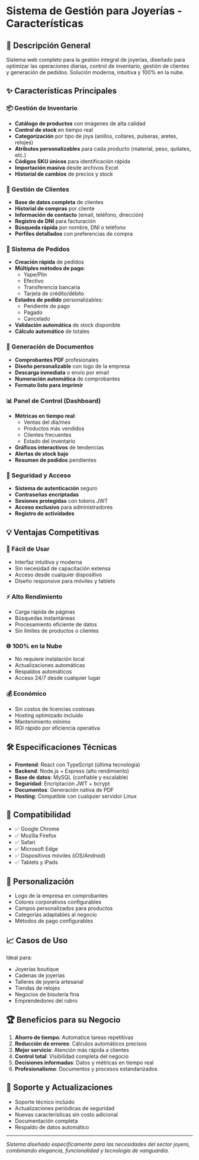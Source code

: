 # Sistema de Gestión para Joyerías - Características

## 🎯 Descripción General

Sistema web completo para la gestión integral de joyerías, diseñado para optimizar las operaciones diarias, control de inventario, gestión de clientes y generación de pedidos. Solución moderna, intuitiva y 100% en la nube.

## ✨ Características Principales

### 📦 Gestión de Inventario
- **Catálogo de productos** con imágenes de alta calidad
- **Control de stock** en tiempo real
- **Categorización** por tipo de joya (anillos, collares, pulseras, aretes, relojes)
- **Atributos personalizables** para cada producto (material, peso, quilates, etc.)
- **Códigos SKU únicos** para identificación rápida
- **Importación masiva** desde archivos Excel
- **Historial de cambios** de precios y stock

### 👥 Gestión de Clientes
- **Base de datos completa** de clientes
- **Historial de compras** por cliente
- **Información de contacto** (email, teléfono, dirección)
- **Registro de DNI** para facturación
- **Búsqueda rápida** por nombre, DNI o teléfono
- **Perfiles detallados** con preferencias de compra

### 🛒 Sistema de Pedidos
- **Creación rápida** de pedidos
- **Múltiples métodos de pago**:
  - Yape/Plin
  - Efectivo
  - Transferencia bancaria
  - Tarjeta de crédito/débito
- **Estados de pedido** personalizables:
  - Pendiente de pago
  - Pagado
  - Cancelado
- **Validación automática** de stock disponible
- **Cálculo automático** de totales

### 📄 Generación de Documentos
- **Comprobantes PDF** profesionales
- **Diseño personalizable** con logo de la empresa
- **Descarga inmediata** o envío por email
- **Numeración automática** de comprobantes
- **Formato listo para imprimir**

### 📊 Panel de Control (Dashboard)
- **Métricas en tiempo real**:
  - Ventas del día/mes
  - Productos más vendidos
  - Clientes frecuentes
  - Estado del inventario
- **Gráficos interactivos** de tendencias
- **Alertas de stock bajo**
- **Resumen de pedidos** pendientes

### 🔐 Seguridad y Acceso
- **Sistema de autenticación** seguro
- **Contraseñas encriptadas**
- **Sesiones protegidas** con tokens JWT
- **Acceso exclusivo** para administradores
- **Registro de actividades**

## 💡 Ventajas Competitivas

### 🚀 Fácil de Usar
- Interfaz intuitiva y moderna
- Sin necesidad de capacitación extensa
- Acceso desde cualquier dispositivo
- Diseño responsive para móviles y tablets

### ⚡ Alto Rendimiento
- Carga rápida de páginas
- Búsquedas instantáneas
- Procesamiento eficiente de datos
- Sin límites de productos o clientes

### 🌐 100% en la Nube
- No requiere instalación local
- Actualizaciones automáticas
- Respaldos automáticos
- Acceso 24/7 desde cualquier lugar

### 💰 Económico
- Sin costos de licencias costosas
- Hosting optimizado incluido
- Mantenimiento mínimo
- ROI rápido por eficiencia operativa

## 🛠️ Especificaciones Técnicas

- **Frontend**: React con TypeScript (última tecnología)
- **Backend**: Node.js + Express (alto rendimiento)
- **Base de datos**: MySQL (confiable y escalable)
- **Seguridad**: Encriptación JWT + bcrypt
- **Documentos**: Generación nativa de PDF
- **Hosting**: Compatible con cualquier servidor Linux

## 📱 Compatibilidad

- ✅ Google Chrome
- ✅ Mozilla Firefox
- ✅ Safari
- ✅ Microsoft Edge
- ✅ Dispositivos móviles (iOS/Android)
- ✅ Tablets y iPads

## 🎨 Personalización

- Logo de la empresa en comprobantes
- Colores corporativos configurables
- Campos personalizados para productos
- Categorías adaptables al negocio
- Métodos de pago configurables

## 📈 Casos de Uso

Ideal para:
- Joyerías boutique
- Cadenas de joyerías
- Talleres de joyería artesanal
- Tiendas de relojes
- Negocios de bisutería fina
- Emprendedores del rubro

## 🏆 Beneficios para su Negocio

1. **Ahorro de tiempo**: Automatice tareas repetitivas
2. **Reducción de errores**: Cálculos automáticos precisos
3. **Mejor servicio**: Atención más rápida a clientes
4. **Control total**: Visibilidad completa del negocio
5. **Decisiones informadas**: Datos y métricas en tiempo real
6. **Profesionalismo**: Documentos y procesos estandarizados

## 💬 Soporte y Actualizaciones

- Soporte técnico incluido
- Actualizaciones periódicas de seguridad
- Nuevas características sin costo adicional
- Documentación completa
- Respaldo de datos automático

---

*Sistema diseñado específicamente para las necesidades del sector joyero, combinando elegancia, funcionalidad y tecnología de vanguardia.*